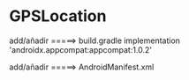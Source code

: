 # GPSLocation

add/añadir =====> build.gradle
implementation 'androidx.appcompat:appcompat:1.0.2'

add/añadir =====> AndroidManifest.xml
<uses-permission android:name="android.permission.INTERNET" />
<uses-permission android:name="android.permission.ACCESS_FINE_LOCATION" />
<uses-permission android:name="android.permission.ACCESS_COARSE_LOCATION" />

